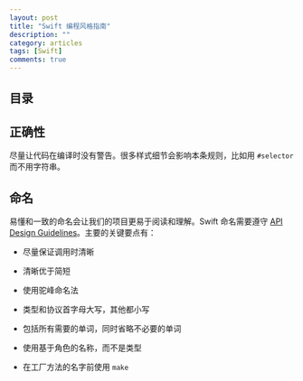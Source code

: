 ```yaml
---
layout: post
title: "Swift 编程风格指南"
description: ""
category: articles
tags: [Swift]
comments: true
---
```



## 目录

## 正确性

尽量让代码在编译时没有警告。很多样式细节会影响本条规则，比如用 `#selector` 而不用字符串。

## 命名

易懂和一致的命名会让我们的项目更易于阅读和理解。Swift 命名需要遵守 [API Design Guidelines](https://swift.org/documentation/api-design-guidelines/)。主要的关键要点有：

- 尽量保证调用时清晰

- 清晰优于简短

- 使用驼峰命名法

- 类型和协议首字母大写，其他都小写

- 包括所有需要的单词，同时省略不必要的单词

- 使用基于角色的名称，而不是类型

- 在工厂方法的名字前使用 `make`

